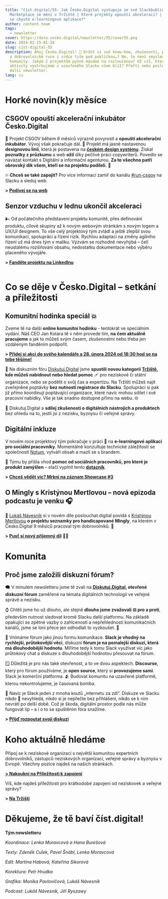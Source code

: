 ```yaml
---
title: "číst.digital/55: Jak Česko.Digital vystupuje ze své Slackbubliny |
  Marketplace se mění v Tržiště | Které projekty opouští akceleraci? | Pro koho
  se chystá e-learningová aplikace?"
author: content.team
tags:
  - newsletter
cover: https://data.cesko.digital/newsletter/55/cover55.png
date: 2024-02-15-01-28
slug: cist-digital-55
description: Ahoj Česko.Digital! 👋 Držet si své know-how, zkušenosti, projekty
  a dobrovolnické ruce i srdce tiše pod pokličkou…? Ne, to není smyslem naší
  komunity. Jakým 2 projektům pyšně máváme na rozloučenou? Už víš, které
  aktivity vystrkujeme z uzavřeného Slacku všem blíž? Přečti nebo poslechni si
  další newsletter.
lang: cs
---
```

# Horké novin(k)y měsíce

## CSGOV opouští akcelerační inkubátor Česko.Digital

🚀 Projekt CSGOV během 8 měsíců výrazně povyrostl a **opouští akcelerační inkubátor**. Vývoj však pokračuje dál. 💪 Projekt má jasně nastavenou **designovou linii**, která je postavena na **[českém design systému](https://designsystem.gov.cz/)**. Získal **poznatky z průzkumu** a web **ožil** díky pečlivé práci copywriterů. Povedlo se navázat kontakt s Digitální a informační agenturou. **Za to všechno patří obrovský dík všem, kteří se na projektu podíleli.** 💙

🔥 **Chceš se také zapojit?** Pro více informací zamiř do kanálu [\#run-csgov](https://cesko-digital.slack.com/archives/C055BGPSEJY) na Slacku a sleduj web.

**\> [Podívej se na web](https://www.csgov.cz/)**



## Senzor vzduchu v lednu ukončil akceleraci 

🌬️ Od počátečního představení projektu komunitě, přes definování produktu, cílové skupiny až k novým webovým stránkám s novým logem a UX/UI designem. To vše celý projektový tým zvládl a ještě zlepšil svou komunikaci, spolupráci a řízení rizik. Rychlou adaptaci na změny agilního řízení už má dnes tým v malíku. Výzvám se rozhodně nevyhýbá – čelí neustálému rozšiřování obsahu, nedostatku dokumentace nebo výběru placeného vývojáře.

**\> [Fanděte projektu na LinkedInu](https://www.linkedin.com/company/senzorvzduchu/)**

![]()

# Co se děje v Česko.Digital – setkání a příležitosti

## Komunitní hodinka speciál 💥

Zveme tě na další **online komunitní hodinku** - tentokrát ve speciálním vydání. Náš CEO Jan Kotara tě v něm provede tím, **na čem aktuálně pracujeme** a jak to můžeš svým časem, zkušenostmi nebo třeba jen vzdáleným fanděním podpořit.

**\> [Přidej si akci do svého kalendáře a 28. února 2024 od 18:30 hod se na tebe těšíme!](https://calendar.google.com/calendar/event?action=TEMPLATE&tmeid=MG5vYm9sdW1hZG1vdWVkcTQ5bzJvdmV0bXMgb25saW5lQG1lZXQuY2Vza28uZGlnaXRhbA&tmsrc=online%40meet.cesko.digital)**



🧺 Na diskuzním fóru [Diskutuj.Digital](http://diskutuj.digital) jsme **spustili novou kategorii [Tržiště](https://diskutuj.digital/c/trziste/5), kde můžeš nabídnout nebo hledat pomoc** 🩹 pro neziskové či státní organizace, nebo se podělit o svůj čas a expertizu. Na Tržišti můžeš najít zveřejněné poptávky **bez nutnosti registrace do Slacku**. Spolupráci si pak již přímo koordinují poptávající organizace, které navíc mohou sdílet i své pracovní nabídky. Vše je tak snadno dostupné přímo na webu. 🌐

📢 Diskutuj.Digital a **sdílej zkušenosti o digitálních nástrojích a produktech** bez ohledu na to, jestli jsi z nezisku, byznysu či veřejné správy.

## Digitální inkluze 

V novém roce projektový tým pokračuje v práci 👷 na **e-learningové aplikaci pro sociální pracovníky**. Momentálně konzultuje technické záležitosti se společností [Notum](https://notum.cz/cs/), vytváří obsah a mazlí se s brandem. 

📣 Týmu by přišla vhod **pomoc od sociálních pracovníků, pro které je produkt zamýšlen** – stačí vyplnit tento **[dotazník](https://airtable.com/appQje7L2ZbXHIP4t/paghSQAfsE2W6UIRv/form)**.

**\> [Chceš vědět víc? Mrkni na záznam Showcase #3](https://www.youtube.com/watch?v=72MS1SqV658&t=643s)**



## O Mingly s Kristýnou Mertlovou – nová epizoda podcastu je venku 🎧

🎤 [Lukáš Návesník](https://www.linkedin.com/in/lukas-navesnik/) si v novém díle poslouchat.digital povídá s [Kristýnou Mertlovou](https://www.linkedin.com/in/kristyna-mertlova/) **o projektu seznamky pro handicapované Mingly**, na kterém v Česko.Digital 9 měsíců pracoval tým dobrovolníků. 🤰 

**\> [Pusť si nový příjemný díl](https://podcasters.spotify.com/pod/show/poslouchatdigital/episodes/Kristna-Mertlov-Jak-se-seznamuj-lid-s-handicapem--Kristna-Mertlov-o-nov-platform-Mingly-e2ffsih)** 💆‍♂️

# Komunita

## Proč jsme založili diskuzní fórum?

🗨️ V minulém newsletteru jsme tě zvali na **[Diskutuj.Digital](https://diskutuj.digital/), otevřené diskuzní fórum** zaměřené na témata digitálních technologií ve veřejné správě a nezisku.

⌚ Chtěli jsme ho už dlouho, ale stejně **dlouho jsme zvažovali ⚖️ pro a proti**, především nutnost sledovat kromě Slacku další platformu. Na základě opakující se zpětné vazby o zahlcenosti a nepřehlednosti komunikačních kanálů, jsme se loni přece jen odhodlali to vyzkoušet. 🧨

🤔 Vnímáme fórum jako jinou formu komunikace. **Slack je vhodný na rychlejší, průtokovější věci**, diskuzní **fórum je na pomalejší diskuzi, která má dlouhodobější hodnotu**. Míříme tedy k tomu Slack využívat víc jako průtokový chat a diskuze s dlouhodobější hodnotou přesouvat na fórum.

🪟 Důležitá je pro nás také otevřenost, a to ve dvou aspektech. **Discourse**, který pro fórum používáme, je **open source**, který si **provozujeme sami**. Slack je komerční platforma. 🫂 Budovat komunitu na uzavřené platformě, kterou nekontrolujeme, je časovaná bomba. 

🧱 Navíc je Slack jeden z mnoha koutů „internetu za zdí“. Diskuze ve Slacku nikdo 🔎 nevyhledá, nikdo si je nepřečte bez přihlášení, nikdo se k nim nevrátí po delší době. Což je škoda, digitální prostor podle nás může fungovat líp – a i o to se spuštěním fóra snažíme.

**\> [Přijď rozpoutat svoji diskuzi](https://diskutuj.digital/)**



# Koho aktuálně hledáme

Připoj se k neziskové organizaci s největší komunitou expertních dobrovolníků, zástupců neziskových organizací, veřejné správy a byznysu v Evropě. Všechny pozice najdeš na našich stránkách.

**[\> Nakoukni na Příležitosti k zapojení](https://cesko.digital/dashboard)**

Víš, kde najdeš příležitosti pro krátkodobé zapojení od neziskovek a veřejné správy?

**\> [Na Tržišti](https://diskutuj.digital/c/trziste/5)**



# Děkujeme, že tě baví číst.digital!

**Tým newsletteru**

*Koordinace: Lenka Moravcová a Hana Burešová*

*Texty: Zdeněk Culek, Pavel Šnábl, Lenka Moravcová*

*Edit: Martina Habová, Kateřina Sikorová*

*Korektura: Petr Hrudka*

*Grafika: Monika Pavlovičová, Lukáš Návesník*

*Podcast: Lukáš Návesník, Jiří Ryszawy*